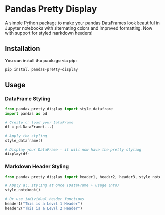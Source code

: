 # Pandas Pretty Display

A simple Python package to make your pandas DataFrames look beautiful in Jupyter notebooks with alternating colors and improved formatting. Now with support for styled markdown headers!

## Installation

You can install the package via pip:

```bash
pip install pandas-pretty-display
```

## Usage

### DataFrame Styling

```python
from pandas_pretty_display import style_dataframe
import pandas as pd

# Create or load your DataFrame
df = pd.DataFrame(...)

# Apply the styling
style_dataframe()

# Display your DataFrame - it will now have the pretty styling
display(df)
```

### Markdown Header Styling

```python
from pandas_pretty_display import header1, header2, header3, style_notebook

# Apply all styling at once (DataFrame + usage info)
style_notebook()

# Or use individual header functions
header1("This is a Level 1 Header")
header2("This is a Level 2 Header")
header3("This is a Level 3 Header")
```

## Features

### DataFrame Styling
- Alternating gold and light blue row colors
- Black text in table cells
- Red text in table headers
- Black borders around cells
- 18px font size
- Full-width container
- Scrollable output up to 1000px height

### Header Styling
- Level 1, 2, and 3 headers with consistent styling
- Red border (thickness varies by level)
- Gold background (#ffcc00)
- Dark blue text (#000080)
- Responsive sizing based on header level
- Rounded corners for modern appearance

## Requirements

- Python >= 3.6
- pandas >= 1.0.0
- IPython >= 7.0.0

## License

This project is licensed under the MIT License - see the LICENSE file for details.
